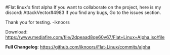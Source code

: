 #Flat linux's first alpha
If you want to collaborate on the project, here is my discord:
AttackVector#4983
If you find any bugs, Go to the issues section.

Thank you for testing.
-iknoors

Download:
https://www.mediafire.com/file/2dpeaad8qe60v67/Flat+Linux+Alpha.iso/file

**Full Changelog**: https://github.com/iknoors/Flat-Linux/commits/alpha
